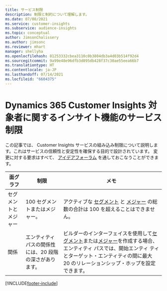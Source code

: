```yaml
---
title: サービス制限
description: 制限と制約について理解します。
ms.date: 07/08/2021
ms.service: customer-insights
ms.subservice: audience-insights
ms.topic: conceptual
author: JimsonChalissery
ms.author: jimsonc
ms.reviewer: mhart
manager: shellyha
ms.openlocfilehash: 81253332cbea3110c0b3804db3a4d03b514f92d4
ms.sourcegitcommit: 9a99e48e96dfb3d895db428f37c30ae55eea66b7
ms.translationtype: HT
ms.contentlocale: ja-JP
ms.lasthandoff: 07/14/2021
ms.locfileid: "6604375"
---
```

# <a name="service-limits-in-dynamics-365-customer-insights-audience-insights-capability"></a>Dynamics 365 Customer Insights 対象者に関するインサイト機能のサービス制限

この記事では、 Customer Insights サービスの組み込み制限について説明します。これはサービスの信頼性と安定性を確保する目的で設計されています。 変更に対する要求はすべて、 [アイデアフォーラム](https://go.microsoft.com/fwlink/?linkid=2074172) を通しておこなうことができます。 
 
| 面グラフ  | 制限  | メモ  |
|-------------|---------------------------------------------------------------------|---------------------------------------------------------------------|
| セグメントとメジャー | 100 セグメントまたはメジャー。 | アクティブな [セグメント](segments.md) と [メジャー](measures.md) の総数の合計は 100 を超えることはできません。  |
| 関係 | エンティティ パスの関係性には、20 段階の深さがあります。 | ビルダーのインターフェイスを使用して[セグメント](segments.md)または[メジャー](measures.md)を作成する場合、エンティティ パスでは、開始エンティ ティとターゲット・エンティティの間に最大 20 のリレーションシップ・ホップを設定できます。  |


[!INCLUDE[footer-include](../includes/footer-banner.md)]